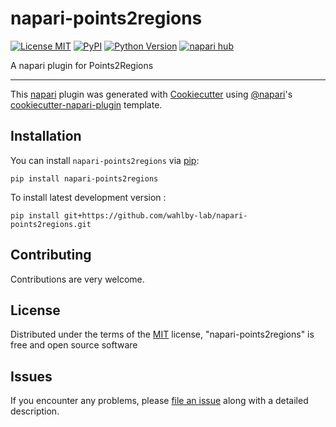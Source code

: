 # napari-points2regions

[![License MIT](https://img.shields.io/pypi/l/napari-points2regions.svg?color=green)](https://github.com/wahlby-lab/napari-points2regions/raw/main/LICENSE)
[![PyPI](https://img.shields.io/pypi/v/napari-points2regions.svg?color=green)](https://pypi.org/project/napari-points2regions)
[![Python Version](https://img.shields.io/pypi/pyversions/napari-points2regions.svg?color=green)](https://python.org)
[![napari hub](https://img.shields.io/endpoint?url=https://api.napari-hub.org/shields/napari-points2regions)](https://napari-hub.org/plugins/napari-points2regions)

A napari plugin for Points2Regions

----------------------------------

This [napari] plugin was generated with [Cookiecutter] using [@napari]'s [cookiecutter-napari-plugin] template.

<!--
Don't miss the full getting started guide to set up your new package:
https://github.com/napari/cookiecutter-napari-plugin#getting-started

and review the napari docs for plugin developers:
https://napari.org/stable/plugins/index.html
-->

## Installation

You can install `napari-points2regions` via [pip]:

    pip install napari-points2regions



To install latest development version :

    pip install git+https://github.com/wahlby-lab/napari-points2regions.git


## Contributing

Contributions are very welcome.

## License

Distributed under the terms of the [MIT] license,
"napari-points2regions" is free and open source software

## Issues

If you encounter any problems, please [file an issue] along with a detailed description.

[napari]: https://github.com/napari/napari
[Cookiecutter]: https://github.com/audreyr/cookiecutter
[@napari]: https://github.com/napari
[MIT]: http://opensource.org/licenses/MIT
[BSD-3]: http://opensource.org/licenses/BSD-3-Clause
[GNU GPL v3.0]: http://www.gnu.org/licenses/gpl-3.0.txt
[GNU LGPL v3.0]: http://www.gnu.org/licenses/lgpl-3.0.txt
[Apache Software License 2.0]: http://www.apache.org/licenses/LICENSE-2.0
[Mozilla Public License 2.0]: https://www.mozilla.org/media/MPL/2.0/index.txt
[cookiecutter-napari-plugin]: https://github.com/napari/cookiecutter-napari-plugin

[file an issue]: https://github.com/wahlby-lab/napari-points2regions/issues

[napari]: https://github.com/napari/napari
[tox]: https://tox.readthedocs.io/en/latest/
[pip]: https://pypi.org/project/pip/
[PyPI]: https://pypi.org/
